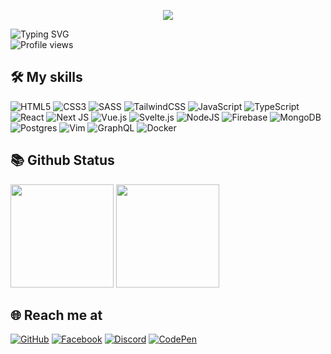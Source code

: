 <p align="center">
  <img src="https://media1.giphy.com/media/QX6ruFElzFdeIfblrg/giphy.gif?cid=ecf05e47jx2tbidt7kedj80rtesa3c7ytx0x6lxbdeaz6njr&rid=giphy.gif&ct=g">
</p>

![Typing SVG](https://readme-typing-svg.herokuapp.com?font=arial&color=%2336BCF7&lines=I'm%20Phạm%20Ngọc%20Linh%20-%20A%20fullstack%20developer!)  
![Profile views](https://komarev.com/ghpvc/?username=LinhPham-Dev)

## 🛠 My skills

![HTML5](https://img.shields.io/badge/html5-%23E34F26.svg?style=for-the-badge&logo=html5&logoColor=white)
![CSS3](https://img.shields.io/badge/css3-%231572B6.svg?style=for-the-badge&logo=css3&logoColor=white)
![SASS](https://img.shields.io/badge/SASS-hotpink.svg?style=for-the-badge&logo=SASS&logoColor=white)
![TailwindCSS](https://img.shields.io/badge/tailwindcss-%2338B2AC.svg?style=for-the-badge&logo=tailwind-css&logoColor=white)
![JavaScript](https://img.shields.io/badge/javascript-%23323330.svg?style=for-the-badge&logo=javascript&logoColor=%23F7DF1E)
![TypeScript](https://img.shields.io/badge/typescript-%23007ACC.svg?style=for-the-badge&logo=typescript&logoColor=white)
![React](https://img.shields.io/badge/react-%2320232a.svg?style=for-the-badge&logo=react&logoColor=%2361DAFB)
![Next JS](https://img.shields.io/badge/Nextjs-black?style=for-the-badge&logo=next.js&logoColor=white)
![Vue.js](https://img.shields.io/badge/vuejs-%2335495e.svg?style=for-the-badge&logo=vuedotjs&logoColor=%234FC08D)
![Svelte.js](https://img.shields.io/badge/svelte-%23f1413d.svg?style=for-the-badge&logo=svelte&logoColor=white)
![NodeJS](https://img.shields.io/badge/node.js-6DA55F?style=for-the-badge&logo=node.js&logoColor=white)
![Firebase](https://img.shields.io/badge/firebase-%23039BE5.svg?style=for-the-badge&logo=firebase)
![MongoDB](https://img.shields.io/badge/MongoDB-%234ea94b.svg?style=for-the-badge&logo=mongodb&logoColor=white)
![Postgres](https://img.shields.io/badge/postgres-%23316192.svg?style=for-the-badge&logo=postgresql&logoColor=white)
![Vim](https://img.shields.io/badge/VIM-%2311AB00.svg?style=for-the-badge&logo=vim&logoColor=white)
![GraphQL](https://img.shields.io/badge/-GraphQL-E10098?style=for-the-badge&logo=graphql&logoColor=white)
![Docker](https://img.shields.io/badge/docker-%230db7ed.svg?style=for-the-badge&logo=docker&logoColor=white)

## 📚 Github Status

<img src="https://github-readme-stats.vercel.app/api/top-langs/?username=LinhPham-Dev&layout=compact&theme=tokyonight&langs_count=6" height="165">
<img src="https://github-readme-stats.vercel.app/api?username=LinhPham-Dev&show_icons=true&theme=tokyonight" height="165">

## 🌐️ Reach me at

[![GitHub](https://img.shields.io/badge/github-%23121011.svg?style=for-the-badge&logo=github&logoColor=white)](https://github.com/LinhPham-Dev)
[![Facebook](https://img.shields.io/badge/Facebook-%231877F2.svg?style=for-the-badge&logo=Facebook&logoColor=white)](https://www.facebook.com/phamlinh.dev202)
[![Discord](https://img.shields.io/badge/Discord-%237289DA.svg?style=for-the-badge&logo=discord&logoColor=white)](https://discordapp.com/users/877882975855992852)
[![CodePen](https://img.shields.io/badge/CodePen-white?style=for-the-badge&logo=codepen&logoColor=black)](https://codepen.io/enaypi)
